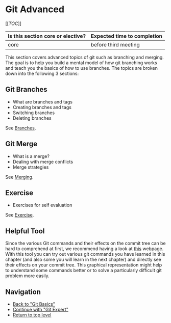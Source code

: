 # Git Advanced

\[\[_TOC_\]\]

| Is this section core or elective? | Expected time to completion |
| --- | ---- |
| core | before third meeting |

This section covers advanced topics of git such as branching and merging. The
goal is to help you build a mental model of how git branching works and teach
you the basics of how to use branches. The topics are broken down into the
following 3 sections:

## Git Branches

- What are branches and tags
- Creating branches and tags
- Switching branches
- Deleting branches

See [Branches](./Branches).

## Git Merge

- What is a merge?
- Dealing with merge conflicts
- Merge strategies

See [Merging](./Merging).

## Exercise

- Exercises for self evaluation

See [Exercise](./Exercises).

## Helpful Tool

Since the various Git commands and their effects on the commit tree can be hard
to comprehend at first, we recommend having a look at
[this](https://learngitbranching.js.org/) webpage.
With this tool you can try out various git commands you have learned in this
chapter (and also some you will learn in the next chapter) and directly see
their effects on your commit tree. This graphical representation might help
to understand some commands better or to solve a particularly difficult git
problem more easily.

## Navigation

- [Back to "Git Basics"](../GitBasics)
- [Continue with "Git Expert"](../GitExpert)
- [Return to top level](../../home)
